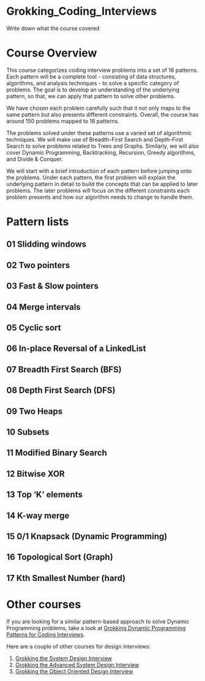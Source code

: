 # Grokking_Coding_Interviews
Write down what the course covered 

# Course Overview
This course categorizes coding interview problems into a set of 16 patterns. Each pattern will be a complete tool - consisting of data structures, algorithms, and analysis techniques - to solve a specific category of problems. The goal is to develop an understanding of the underlying pattern, so that, we can apply that pattern to solve other problems.

We have chosen each problem carefully such that it not only maps to the same pattern but also presents different constraints. Overall, the course has around 150 problems mapped to 16 patterns.

The problems solved under these patterns use a varied set of algorithmic techniques. We will make use of Breadth-First Search and Depth-First Search to solve problems related to Trees and Graphs. Similarly, we will also cover Dynamic Programming, Backtracking, Recursion, Greedy algorithms, and Divide & Conquer.

We will start with a brief introduction of each pattern before jumping onto the problems. Under each pattern, the first problem will explain the underlying pattern in detail to build the concepts that can be applied to later problems. The later problems will focus on the different constraints each problem presents and how our algorithm needs to change to handle them.

# Pattern lists
## 01 Slidding windows
## 02 Two pointers
## 03 Fast & Slow pointers
## 04 Merge intervals
## 05 Cyclic sort
## 06 In-place Reversal of a LinkedList
## 07 Breadth First Search (BFS)
## 08 Depth First Search (DFS)
## 09 Two Heaps
## 10 Subsets
## 11 Modified Binary Search
## 12 Bitwise XOR
## 13 Top ‘K’ elements
## 14 K-way merge
## 15 0/1 Knapsack (Dynamic Programming)
## 16 Topological Sort (Graph)
## 17 Kth Smallest Number (hard)

# Other courses
If you are looking for a similar pattern-based approach to solve Dynamic Programming problems, take a look at [Grokking Dynamic Programming Patterns for Coding Interviews](https://www.educative.io/courses/grokking-dynamic-programming-patterns-for-coding-interviews?aff=VOY6).

Here are a couple of other courses for design interviews:

1. [Grokking the System Design Interview](https://www.educative.io/courses/grokking-the-system-design-interview?aff=VOY6)
2. [Grokking the Advanced System Design Interview](https://www.educative.io/courses/grokking-adv-system-design-intvw?aff=VOY6)
3. [Grokking the Object Oriented Design Interview](https://www.educative.io/courses/grokking-the-object-oriented-design-interview?aff=VOY6)
